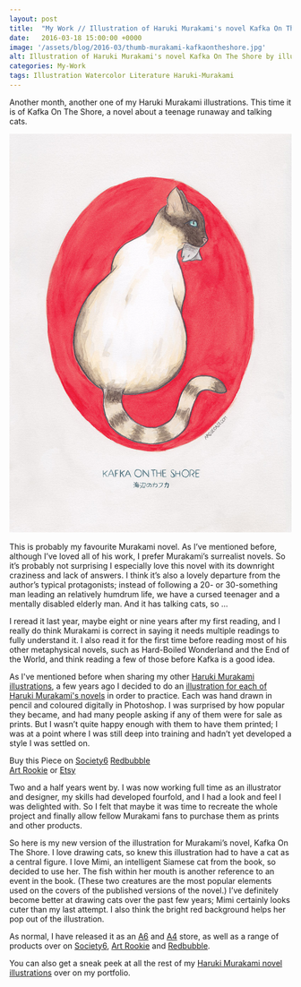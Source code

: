 ```yaml
---
layout: post
title:  "My Work // Illustration of Haruki Murakami's novel Kafka On The Shore"
date: 	2016-03-18 15:00:00 +0000
image: '/assets/blog/2016-03/thumb-murakami-kafkaontheshore.jpg'
alt: Illustration of Haruki Murakami's novel Kafka On The Shore by illustrator / artist Karen Muray of A Rose Cast
categories: My-Work
tags: Illustration Watercolor Literature Haruki-Murakami
---
```


<p class="intro">Another month, another one of my Haruki Murakami illustrations. This time it is of Kafka On The Shore, a novel about a teenage runaway and talking cats.</p>

![Watercolor illustration of Haruki Murakami's novel Kafka On The Shore by illustrator / artist Karen Muray of A Rose Cast](/assets/folio/murakami/illustration-murakami-kafkaontheshore.jpg "Watercolor illustration of Haruki Murakami's novel Kafka On The Shore by illustrator / artist Karen Muray of A Rose Cast")

This is probably my favourite Murakami novel. As I’ve mentioned before, although I’ve loved all of his work, I prefer Murakami’s surrealist novels. So it’s probably not surprising I especially love this novel with its downright craziness and lack of answers. I think it’s also a lovely departure from the author’s typical protagonists; instead of following a 20- or 30-something man leading an relatively humdrum life, we have a cursed teenager and a mentally disabled elderly man. And it has talking cats, so ...

I reread it last year, maybe eight or nine years after my first reading, and I really do think Murakami is correct in saying it needs multiple readings to fully understand it. I also read it for the first time before reading most of his other metaphysical novels, such as Hard-Boiled Wonderland and the End of the World, and think reading a few of those before Kafka is a good idea.

As I've mentioned before when sharing my other [Haruki Murakami illustrations](/tag/Haruki-Murakami/ "Watercolour Illustration for Haruki Murakami's Novels"), a few years ago I decided to do an [illustration for each of Haruki Murakami's novels](http://www.akaihane.co.uk/post/54588755092/haruki-murakami "The original Haruki Murakami novel illustrations") in order to practice. Each was hand drawn in pencil and coloured digitally in Photoshop. I was surprised by how popular they became, and had many people asking if any of them were for sale as prints. But I wasn’t quite happy enough with them to have them printed; I was at a point where I was still deep into training and hadn’t yet developed a style I was settled on.

<div class="highlight">
  <p>Buy <span class="the">this</span> Piece <span class="the">on</span>
    <a href="https://society6.com/product/haruki-murakamis-kafka-on-the-shore--illustration-of-a-siamese-cat-with-a-fish-in-her-mouth-in-pe_print#1=45" title="Buy Watercolor illustration of Haruki Murakami's novel Kafka On The Shore on the A Rose Cast Society6 store">Society6</a>
	<a href="http://www.redbubble.com/people/arosecast/works/21586960-haruki-murakamis-kafka-on-the-shore-illustration-of-a-siamese-cat-with-a-fish-in-her-mouth-in-pencil-and-watercolour" title="Buy Watercolor illustration of Haruki Murakami's novel Kafka On The Shore on the A Rose Cast Redbubble store">Redbubble</a><br>
    <a href="http://www.artrookie.co.uk/ARoseCast" title="Buy Watercolor illustration of Haruki Murakami's novel Kafka On The Shore on the A Rose Cast Art Rookie store">Art Rookie</a>
    <span class="the">or</span>
    <a href="https://www.etsy.com/shop/ARoseCast?section_id=18192366" title="Buy Watercolor illustration of Haruki Murakami's novel Kafka On The Shore on the A Rose Cast Etsy store">Etsy</a>
  </p>
</div>

Two and a half years went by. I was now working full time as an illustrator and designer, my skills had developed fourfold, and I had a look and feel I was delighted with. So I felt that maybe it was time to recreate the whole project and finally allow fellow Murakami fans to purchase them as prints and other products.

So here is my new version of the illustration for Murakami’s novel, Kafka On The Shore. I love drawing cats, so knew this illustration had to have a cat as a central figure. I love Mimi, an intelligent Siamese cat from the book, so decided to use her. The fish within her mouth is another reference to an event in the book. (These two creatures are the most popular elements used on the covers of the published versions of the novel.) I’ve definitely become better at drawing cats over the past few years; Mimi certainly looks cuter than my last attempt. I also think the bright red background helps her pop out of the illustration.

As normal, I have released it as an [A6](https://www.etsy.com/listing/267617721/haruki-murakami-watercolor-novel "A6 Watercolour Illustration Art Prints for Haruki Murakami's Novels on Esty") and [A4](https://www.etsy.com/listing/276872486/haruki-murakamis-kafka-on-the-shore-a4 "A4 Watercolour Illustration Art Print for Haruki Murakami's Kafka On The Shore on Esty") store, as well as a range of products over on [Society6](https://society6.com/product/haruki-murakamis-kafka-on-the-shore--illustration-of-a-siamese-cat-with-a-fish-in-her-mouth-in-pe_print#1=45 "Watercolour Illustration for Haruki Murakami's Kafka On The Shore on Esty"), [Art Rookie](http://www.artrookie.co.uk/ARoseCast "Watercolour Illustration for Haruki Murakami's Kafka On The Shore on Art Rookie") and [Redbubble](http://www.redbubble.com/people/arosecast/works/21586960-haruki-murakamis-kafka-on-the-shore-illustration-of-a-siamese-cat-with-a-fish-in-her-mouth-in-pencil-and-watercolour "Watercolour Illustration for Haruki Murakami's Kafka On The Shore on Redbubble").

You can also get a sneak peek at all the rest of my <a href="/project/illustration-murakami.html" title="Haruki Murakami novel watercolor illustrations by illustrator / artist Karen Muray of A Rose Cast">Haruki Murakami novel illustrations</a> over on my portfolio.